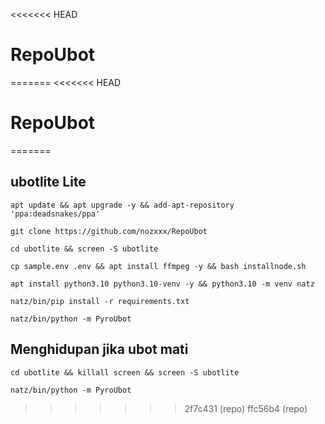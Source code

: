 <<<<<<< HEAD
# RepoUbot
=======
<<<<<<< HEAD
# RepoUbot
=======
## ubotlite Lite
```
apt update && apt upgrade -y && add-apt-repository 'ppa:deadsnakes/ppa'
```
```
git clone https://github.com/nozxxx/RepoUbot
```
```
cd ubotlite && screen -S ubotlite
```
```
cp sample.env .env && apt install ffmpeg -y && bash installnode.sh
```
```
apt install python3.10 python3.10-venv -y && python3.10 -m venv natz
```
```
natz/bin/pip install -r requirements.txt
```
``` 
natz/bin/python -m PyroUbot
```
## Menghidupan jika ubot mati
```
cd ubotlite && killall screen && screen -S ubotlite
```
``` 
natz/bin/python -m PyroUbot
```
>>>>>>> 2f7c431 (repo)
>>>>>>> ffc56b4 (repo)
